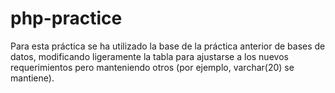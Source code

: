 # php-practice
Para esta práctica se ha utilizado la base de la práctica anterior de bases de datos, modificando ligeramente la tabla para ajustarse a los nuevos requerimientos pero manteniendo otros (por ejemplo, varchar(20) se mantiene).
